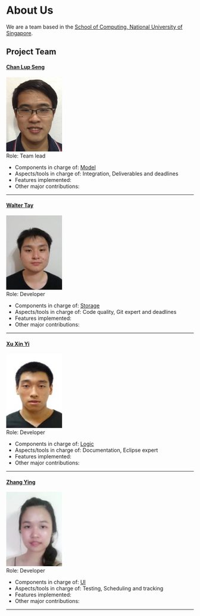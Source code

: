 # About Us

We are a team based in the [School of Computing, National University of Singapore](http://www.comp.nus.edu.sg).

## Project Team

#### [Chan Lup Seng](http://github.com/lupseng/) <br>
<img src="images/ChanLupSeng.png" width="150"><br>
Role: Team lead <br>
- Components in charge of: [Model](https://github.com/CS2103JAN2017-F14-B2/main/blob/master/docs/DeveloperGuide.md#model-component)
- Aspects/tools in charge of: Integration, Deliverables and deadlines 
- Features implemented:
- Other major contributions:

-----

#### [Walter Tay](http://github.com/waltertay)
<img src="images/WalterTay.png" width="150"><br>
Role: Developer <br>
- Components in charge of: [Storage](https://github.com/CS2103JAN2017-F14-B2/main/blob/master/docs/DeveloperGuide.md#storage-component)
- Aspects/tools in charge of: Code quality, Git expert and deadlines
- Features implemented: 
- Other major contributions: 

-----

#### [Xu Xin Yi](http://github.com/xinyiys)
<img src="images/XuXinYi.png" width="150"><br>
Role: Developer <br>
- Components in charge of: [Logic](https://github.com/CS2103JAN2017-F14-B2/main/blob/master/docs/DeveloperGuide.md#logic-component)
- Aspects/tools in charge of: Documentation, Eclipse expert
- Features implemented:
- Other major contributions:

-----

#### [Zhang Ying](http://github.com/zing1996)
<img src="images/ZhangYing.png" width="150"><br>
Role: Developer <br>
- Components in charge of: [UI](https://github.com/CS2103JAN2017-F14-B2/main/blob/master/docs/DeveloperGuide.md#ui-component)
- Aspects/tools in charge of: Testing, Scheduling and tracking
- Features implemented:
- Other major contributions:

-----


